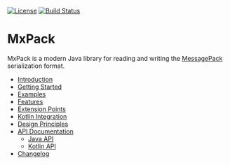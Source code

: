 [![License](https://img.shields.io/:license-apache-31c653.svg)](http://www.apache.org/licenses/LICENSE-2.0.html)
[![Build Status](https://img.shields.io/github/actions/workflow/status/odenix/mxpack/.github%2Fworkflows%2Frun-dev-build.yml)](https://github.com/odenix/mxpack/actions/workflows/run-dev-build.yml)
# MxPack

MxPack is a modern Java library for reading and writing the [MessagePack](https://msgpack.org/) serialization format.

* [Introduction](https://odenix.github.io/mxpack/)
* [Getting Started](https://odenix.github.io/mxpack/getting-started/)
* [Examples](https://odenix.github.io/mxpack/examples/)
* [Features](https://odenix.github.io/mxpack/features/)
* [Extension Points](https://odenix.github.io/mxpack/extension-points/)
* [Kotlin Integration](https://odenix.github.io/mxpack/kotlin-integration/)
* [Design Principles](https://odenix.github.io/mxpack/design-principles/)
* [API Documentation](https://odenix.github.io/mxpack/api-documentation/)
  * [Java API](https://odenix.github.io/mxpack/javadoc/)
  * [Kotlin API](https://odenix.github.io/mxpack/kdoc/)
* [Changelog](https://odenix.github.io/mxpack/changelog/)